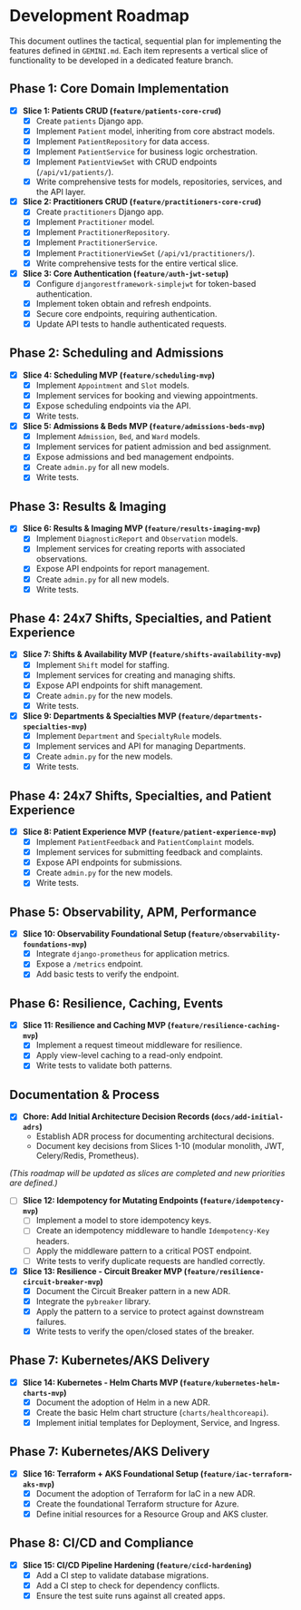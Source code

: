 # Development Roadmap

This document outlines the tactical, sequential plan for implementing the features defined in `GEMINI.md`. Each item represents a vertical slice of functionality to be developed in a dedicated feature branch.

## Phase 1: Core Domain Implementation

- [x] **Slice 1: Patients CRUD (`feature/patients-core-crud`)**
  - [x] Create `patients` Django app.
  - [x] Implement `Patient` model, inheriting from core abstract models.
  - [x] Implement `PatientRepository` for data access.
  - [x] Implement `PatientService` for business logic orchestration.
  - [x] Implement `PatientViewSet` with CRUD endpoints (`/api/v1/patients/`).
  - [x] Write comprehensive tests for models, repositories, services, and the API layer.

- [x] **Slice 2: Practitioners CRUD (`feature/practitioners-core-crud`)**
  - [x] Create `practitioners` Django app.
  - [x] Implement `Practitioner` model.
  - [x] Implement `PractitionerRepository`.
  - [x] Implement `PractitionerService`.
  - [x] Implement `PractitionerViewSet` (`/api/v1/practitioners/`).
  - [x] Write comprehensive tests for the entire vertical slice.

- [x] **Slice 3: Core Authentication (`feature/auth-jwt-setup`)**
  - [x] Configure `djangorestframework-simplejwt` for token-based authentication.
  - [x] Implement token obtain and refresh endpoints.
  - [x] Secure core endpoints, requiring authentication.
  - [x] Update API tests to handle authenticated requests.

## Phase 2: Scheduling and Admissions

- [x] **Slice 4: Scheduling MVP (`feature/scheduling-mvp`)**
  - [x] Implement `Appointment` and `Slot` models.
  - [x] Implement services for booking and viewing appointments.
  - [x] Expose scheduling endpoints via the API.
  - [x] Write tests.

- [x] **Slice 5: Admissions & Beds MVP (`feature/admissions-beds-mvp`)**
  - [x] Implement `Admission`, `Bed`, and `Ward` models.
  - [x] Implement services for patient admission and bed assignment.
  - [x] Expose admissions and bed management endpoints.
  - [x] Create `admin.py` for all new models.
  - [x] Write tests.

## Phase 3: Results & Imaging

- [x] **Slice 6: Results & Imaging MVP (`feature/results-imaging-mvp`)**
  - [x] Implement `DiagnosticReport` and `Observation` models.
  - [x] Implement services for creating reports with associated observations.
  - [x] Expose API endpoints for report management.
  - [x] Create `admin.py` for all new models.
  - [x] Write tests.

## Phase 4: 24x7 Shifts, Specialties, and Patient Experience

- [x] **Slice 7: Shifts & Availability MVP (`feature/shifts-availability-mvp`)**
  - [x] Implement `Shift` model for staffing.
  - [x] Implement services for creating and managing shifts.
  - [x] Expose API endpoints for shift management.
  - [x] Create `admin.py` for the new models.
  - [x] Write tests.

- [x] **Slice 9: Departments & Specialties MVP (`feature/departments-specialties-mvp`)**
  - [x] Implement `Department` and `SpecialtyRule` models.
  - [x] Implement services and API for managing Departments.
  - [x] Create `admin.py` for the new models.
  - [x] Write tests.

## Phase 4: 24x7 Shifts, Specialties, and Patient Experience

- [x] **Slice 8: Patient Experience MVP (`feature/patient-experience-mvp`)**
  - [x] Implement `PatientFeedback` and `PatientComplaint` models.
  - [x] Implement services for submitting feedback and complaints.
  - [x] Expose API endpoints for submissions.
  - [x] Create `admin.py` for the new models.
  - [x] Write tests.

## Phase 5: Observability, APM, Performance

- [x] **Slice 10: Observability Foundational Setup (`feature/observability-foundations-mvp`)**
  - [x] Integrate `django-prometheus` for application metrics.
  - [x] Expose a `/metrics` endpoint.
  - [x] Add basic tests to verify the endpoint.

## Phase 6: Resilience, Caching, Events

- [x] **Slice 11: Resilience and Caching MVP (`feature/resilience-caching-mvp`)**
  - [x] Implement a request timeout middleware for resilience.
  - [x] Apply view-level caching to a read-only endpoint.
  - [x] Write tests to validate both patterns.

## Documentation & Process

- [x] **Chore: Add Initial Architecture Decision Records (`docs/add-initial-adrs`)**
  - Establish ADR process for documenting architectural decisions.
  - Document key decisions from Slices 1-10 (modular monolith, JWT, Celery/Redis, Prometheus).

*(This roadmap will be updated as slices are completed and new priorities are defined.)*

- [ ] **Slice 12: Idempotency for Mutating Endpoints (`feature/idempotency-mvp`)**
  - [ ] Implement a model to store idempotency keys.
  - [ ] Create an idempotency middleware to handle `Idempotency-Key` headers.
  - [ ] Apply the middleware pattern to a critical POST endpoint.
  - [ ] Write tests to verify duplicate requests are handled correctly.

- [x] **Slice 13: Resilience - Circuit Breaker MVP (`feature/resilience-circuit-breaker-mvp`)**
  - [x] Document the Circuit Breaker pattern in a new ADR.
  - [x] Integrate the `pybreaker` library.
  - [x] Apply the pattern to a service to protect against downstream failures.
  - [x] Write tests to verify the open/closed states of the breaker.

## Phase 7: Kubernetes/AKS Delivery

- [x] **Slice 14: Kubernetes - Helm Charts MVP (`feature/kubernetes-helm-charts-mvp`)**
  - [x] Document the adoption of Helm in a new ADR.
  - [x] Create the basic Helm chart structure (`charts/healthcoreapi`).
  - [x] Implement initial templates for Deployment, Service, and Ingress.

## Phase 7: Kubernetes/AKS Delivery

- [x] **Slice 16: Terraform + AKS Foundational Setup (`feature/iac-terraform-aks-mvp`)**
  - [x] Document the adoption of Terraform for IaC in a new ADR.
  - [x] Create the foundational Terraform structure for Azure.
  - [x] Define initial resources for a Resource Group and AKS cluster.

## Phase 8: CI/CD and Compliance

- [x] **Slice 15: CI/CD Pipeline Hardening (`feature/cicd-hardening`)**
  - [x] Add a CI step to validate database migrations.
  - [x] Add a CI step to check for dependency conflicts.
  - [x] Ensure the test suite runs against all created apps.

